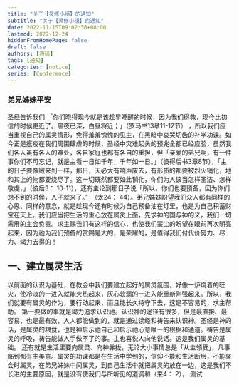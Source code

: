 ```yaml
---
title: "关于【灵修小组】的通知"
subtitle: "关于【灵修小组】的通知"
date: 2022-11-15T09:02:36+08:00
lastmod: 2022-12-24
hiddenFromHomePage: false
draft: false
authors: [蒋硕]
tags: [通知]
categories: [notice]
series: [Conference]
---
```



### 弟兄姊妹平安
圣经告诉我们
「你们晓得现今就是该趁早睡醒的时候，因为我们得救，现今比初信的时候更近了。黑夜已深，白昼将近；」（罗马书13章11-12节）
，所以我们应当重视自己的属灵情形，免得羞羞愧愧的见主，在黑暗中哀哭切齿的补学功课。如今正是瘟疫在我们周围肆虐的时候，圣经中灾难起头的预兆全都已经应验，虽然我们各人虽有各人的难处，各自家庭也都有各自的重担，但「亲爱的弟兄啊，有一件事你们不可忘记，就是主看一日如千年，千年如一日。」（彼得后书3章8节），「主的日子要像贼来到一样，那日，天必大有响声废去，有形质的都要被烈火销化，地和其上的物都要烧尽了。这一切既然都要如此销化，你们为人该当怎样圣洁、怎样敬虔，」（彼后3： 10-11），还有主论到那日子说「所以，你们也要预备，因为你们想不到的时候，人子就来了。”」（太24： 44）。弟兄姊妹盼望我们众人都有同样的心思、同样的意念，就是趁现今还有时候为自己预备油在灯里，也是为自己积蓄财宝在天上。我们应当把生活的重心放在属灵上面，先求神的国与神的义，我们一切需用的主会负责。求主赐我们有这样的信心，也使我们蒙尘的盼望在眼前再次明亮起来，因为祂为我们预备的赏赐是大的，是荣耀的，是值得我们付代价努力、尽力、竭力去得的！
## 一、建立属灵生活
以前面的认识为基础，在教会中我们要建立起好的属灵氛围，好像一炉烧着的旺火，使冷淡的一进入就能火热起来，灰心软弱的一进入能重新刚强起来。所以，我们就要有属灵的作为，要行动起来，而且能长久持守下去，这是不容易的，求主帮助。
第一要做的事就是竭力追求认识祂。认识神的途径有很多，但是最直接、最容易，也是最有效，人人都能做到的，就是通过读经和祷告来认识神。圣经是神的话，是属灵的粮食，也是神启示祂自己和启示祂心意唯一的根据和通道。祷告是属灵的呼吸，祷告能做人手做不了的事。主也喜悦人向他说话。这是我们属灵的基础。
还有就是生活里要向属灵、向神靠拢，无论大小事情总是「从主领受」，凡事临到都有主美意。属灵的功课都是在生活中学到的，信仰不能和生活断层，不能聚会时属灵，在弟兄姊妹中间属灵，到自己生活中就把属灵的放在一边，这是我们不长进的主要原因，就是没有使我们与所听见的道调和（来4： 2），
测试
